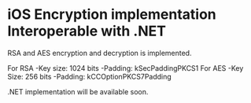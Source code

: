 # iOS Encryption implementation Interoperable with .NET

RSA and AES encryption and decryption is implemented.

For RSA
-Key size: 1024 bits
-Padding: kSecPaddingPKCS1
For AES
-Key Size: 256 bits
-Padding: kCCOptionPKCS7Padding

.NET implementation will be available soon. 
